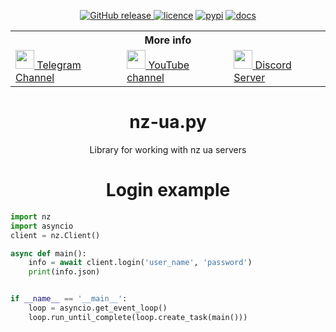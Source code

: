 <body>
	<p align="center">
	    <a href="https://github.com/xXxCLOTIxXx/nz-ua.py/releases"><img src="https://img.shields.io/github/release/xXxCLOTIxXx/nz-ua.py.svg" alt="GitHub release" />
	    <a href="https://github.com/xXxCLOTIxXx/nz-ua.py/blob/main/LICENSE"><img src="https://img.shields.io/badge/License-MIT-yellow.svg" alt="licence" /></a>
	    <a href="https://pypi.org/project/nz-ua.python/"><img src="https://img.shields.io/pypi/v/nz-ua.python" alt="pypi" /></a>
	    <a href="https://github.com/xXxCLOTIxXx/nz-ua.py/blob/dev/docs/main.md"><img src="https://img.shields.io/website?down_message=failing&label=docs&up_color=green&up_message=passing&url=https://github.com/xXxCLOTIxXx/nz-ua.py/blob/dev/docs/main.md" alt="docs" /></a>
	</p>
	<table align="center">
		</tr>
		<tr> <th colspan="3">More info</th> </tr>
		<tr>
			<td>
				<a href="https://t.me/DxsarzUnion"><img src="https://upload.wikimedia.org/wikipedia/commons/8/82/Telegram_logo.svg" height="30px">
				 Telegram Channel</a>
			</td>
			<td>
				<a href="https://www.youtube.com/channel/UCNKEgQmAvt6dD7jeMLpte9Q"><img src="https://upload.wikimedia.org/wikipedia/commons/0/09/YouTube_full-color_icon_%282017%29.svg" height="30px">
				 YouTube channel</a>
			</td>
			<td>
				<a href="https://discord.gg/GtpUnsHHT4"><img src="https://www.svgrepo.com/show/353655/discord-icon.svg" height="30px">
				 Discord Server</a>
			</td>
		</tr>
	</table>
<h1 align="center">nz-ua.py</h1>
<p align="center">Library for working with nz ua servers</p>
<h1 align="center">Login example</h1>

```python
import nz
import asyncio
client = nz.Client()

async def main():
	info = await client.login('user_name', 'password')
	print(info.json)


if __name__ == '__main__':
	loop = asyncio.get_event_loop()
	loop.run_until_complete(loop.create_task(main()))
```

</body>
